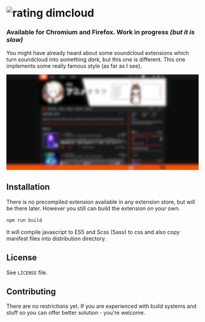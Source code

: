 # ![rating](https://img.shields.io/github/stars/mira-ta/dimcloud) **dimcloud** 

### Available for Chromium and Firefox. Work in progress *(but it is slow)*

You might have already heard about some soundcloud extensions which turn soundcloud into something *dark*, but this one is different. This one implements some really famous style (as far as I see).

![example_image](./dimcloud.manifests/example.png)

## Installation

There is no precompiled extension available in any extension store, but will be there later.  However you still can build the extension on your own.

```sh
npm run build
```

It will compile javascript to ES5 and Scss (Sass) to css and also copy manifest files into distribution directory.

## License

See `LICENSE` file.

## Contributing

There are no restrictions yet. If you are experienced with build systems and stuff so you can offer better solution - you're welcome.


